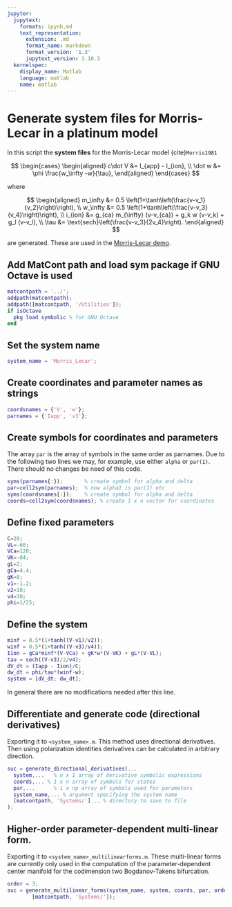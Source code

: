 ```yaml
---
jupyter:
  jupytext:
    formats: ipynb,md
    text_representation:
      extension: .md
      format_name: markdown
      format_version: '1.3'
      jupytext_version: 1.10.3
  kernelspec:
    display_name: Matlab
    language: matlab
    name: matlab
---
```


# Generate system files for Morris-Lecar in a platinum model

In this script the __system files__ for the Morris-Lecar model {cite}`Morris1981`

$$
\begin{cases}
\begin{aligned}
c\dot V &= I_{app} - I_{ion}, \\
\dot w &= \phi \frac{w_\infty -w}{\tau},
\end{aligned}
\end{cases}
$$

where

$$
\begin{aligned}
m_\infty &= 0.5 \left(1+\tanh\left(\frac{v-v_1}{v_2}\right)\right), \\
w_\infty &= 0.5 \left(1+\tanh\left(\frac{v-v_3}{v_4}\right)\right), \\
i_{ion} &= g_{ca} m_{\infty} (v-v_{ca}) + g_k w (v-v_k) + g_l (v-v_l), \\
\tau &= \text{sech}\left(\frac{v-v_3}{2v_4}\right).
\end{aligned}
$$

are generated. These are used in the [Morris-Lecar demo](./Morris-Lecar.ipynb).


## Add MatCont path and load sym package if GNU Octave is used

```matlab
matcontpath = '../';
addpath(matcontpath);
addpath([matcontpath, '/Utilities']);
if isOctave
  pkg load symbolic % for GNU Octave
end
```

## Set the system name

```matlab
system_name = 'Morris_Lecar';
```

## Create coordinates and parameter names as strings 

```matlab
coordsnames = {'V', 'w'};
parnames = {'Iapp', 'v3'};
```

## Create symbols for coordinates and parameters
The array `par` is the array of symbols in the same order as parnames.  Due to
the following two lines we may, for example, use either `alpha` or `par(1)`.
There should no changes be need of this code.

```matlab
syms(parnames{:});       % create symbol for alpha and delta
par=cell2sym(parnames);  % now alpha1 is par(1) etc
syms(coordsnames{:});    % create symbol for alpha and delta
coords=cell2sym(coordsnames); % create 1 x n vector for coordinates
```

## Define fixed parameters

```matlab
C=20;
VL=-60;
VCa=120;
VK=-84;
gL=2;
gCa=4.4;
gK=8;
v1=-1.2;
v2=18;
v4=30;
phi=1/25;
```

## Define the system

```matlab
minf = 0.5*(1+tanh((V-v1)/v2));
winf = 0.5*(1+tanh((V-v3)/v4));
Iion = gCa*minf*(V-VCa) + gK*w*(V-VK) + gL*(V-VL);
tau = sech((V-v3)/2/v4);
dV_dt = (Iapp - Iion)/C;
dw_dt = phi/tau*(winf-w);
system = [dV_dt; dw_dt];
```

In general there are no modifications needed after this line.

## Differentiate and generate code (directional derivatives)

Exporting it to `<system_name>.m`. This method uses directional derivatives.
Then using polarization identities derivatives can be calculated in arbitrary
direction.

```matlab
suc = generate_directional_derivatives(...
  system,...   % n x 1 array of derivative symbolic expressions
  coords,... % 1 x n array of symbols for states
  par,...      % 1 x np array of symbols used for parameters
  system_name,... % argument specifying the system name
  [matcontpath, 'Systems/']... % directory to save to file
);
```

## Higher-order parameter-dependent multi-linear form.

Exporting it to `<system_name>_multilinearforms.m`. These multi-linear forms are
currently only used in the computation of the parameter-dependent center
manifold for the codimension two Bogdanov-Takens bifurcation.

```matlab
order = 3;
suc = generate_multilinear_forms(system_name, system, coords, par, order, ...
        [matcontpath, 'Systems/']);
```
